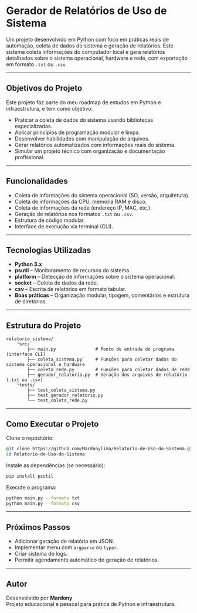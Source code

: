 # Gerador de Relatórios de Uso de Sistema

Um projeto desenvolvido em Python com foco em práticas reais de automação, coleta de dados do sistema e geração de relatórios. Este sistema coleta informações do computador local e gera relatórios detalhados sobre o sistema operacional, hardware e rede, com exportação em formato `.txt` ou `.csv`.

---

## Objetivos do Projeto

Este projeto faz parte do meu roadmap de estudos em Python e infraestrutura, e tem como objetivo:

- Praticar a coleta de dados do sistema usando bibliotecas especializadas.
- Aplicar princípios de programação modular e limpa.
- Desenvolver habilidades com manipulação de arquivos.
- Gerar relatórios automatizados com informações reais do sistema.
- Simular um projeto técnico com organização e documentação profissional.

---

## Funcionalidades

- Coleta de informações do sistema operacional (SO, versão, arquitetura).
- Coleta de informações da CPU, memória RAM e disco.
- Coleta de informações da rede (endereço IP, MAC, etc.).
- Geração de relatórios nos formatos `.txt` ou `.csv`.
- Estrutura de código modular.
- Interface de execução via terminal (CLI).

---

## Tecnologias Utilizadas

- **Python 3.x**
- **psutil** – Monitoramento de recursos do sistema.
- **platform** – Detecção de informações sobre o sistema operacional.
- **socket** – Coleta de dados da rede.
- **csv** – Escrita de relatórios em formato tabular.
- **Boas práticas** – Organização modular, tipagem, comentários e estrutura de diretórios.

---

## Estrutura do Projeto

```
relatorio_sistema/
    └src/
        ├── main.py               # Ponto de entrada do programa (interface CLI)
        ├── coleta_sistema.py     # Funções para coletar dados do sistema operacional e hardware
        ├── coleta_rede.py        # Funções para coletar dados de rede
        ├── gerador_relatorio.py  # Geração dos arquivos de relatório (.txt ou .csv)
    └tests/
        ├── test_coleta_sistema.py
        ├── test_gerador_relatorio.py
        └── test_coleta_rede.py
```

---

## Como Executar o Projeto

Clone o repositório:

```bash
git clone https://github.com/Mardonylima/Relatorio-de-Uso-do-Sistema.git
cd Relatorio-de-Uso-do-Sistema
```

Instale as dependências (se necessário):

```bash
pip install psutil
```

Execute o programa:

```bash
python main.py --formato txt
python main.py --formato csv
```

---

## Próximos Passos

- Adicionar geração de relatório em JSON.
- Implementar menu com `argparse` ou `typer`.
- Criar sistema de logs.
- Permitir agendamento automático de geração de relatórios.

---

## Autor

Desenvolvido por **Mardony**  
Projeto educacional e pessoal para prática de Python e infraestrutura.
